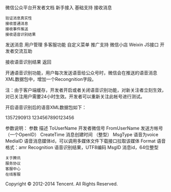 
微信公众平台开发者文档
新手接入
基础支持
接收消息

    验证消息真实性
    接收普通消息
    接收事件推送
    接收语音识别结果

发送消息
用户管理
多客服功能
自定义菜单
推广支持
微信小店
Weixin JS接口
开发者交流互助

接收语音识别结果
返回

开通语音识别功能，用户每次发送语音给公众号时，微信会在推送的语音消息XML数据包中，增加一个Recongnition字段。

注：由于客户端缓存，开发者开启或者关闭语音识别功能，对新关注者立刻生效，对已关注用户需要24小时生效。开发者可以重新关注此帐号进行测试。

开启语音识别后的语音XML数据包如下：

<xml>
<ToUserName><![CDATA[toUser]]></ToUserName>
<FromUserName><![CDATA[fromUser]]></FromUserName>
<CreateTime>1357290913</CreateTime>
<MsgType><![CDATA[voice]]></MsgType>
<MediaId><![CDATA[media_id]]></MediaId>
<Format><![CDATA[Format]]></Format>
<Recognition><![CDATA[腾讯微信团队]]></Recognition>
<MsgId>1234567890123456</MsgId>
</xml>

参数说明：
参数 	描述
ToUserName 	开发者微信号
FromUserName 	发送方帐号（一个OpenID）
CreateTime 	消息创建时间 （整型）
MsgType 	语音为voice
MediaID 	语音消息媒体id，可以调用多媒体文件下载接口拉取该媒体
Format 	语音格式：amr
Recognition 	语音识别结果，UTF8编码
MsgID 	消息id，64位整型

    关于腾讯
    服务协议
    客服中心
    在线客服

Copyright © 2012-2014 Tencent. All Rights Reserved.

